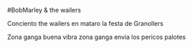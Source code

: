 #BobMarley & the wailers

Conciento the wailers en mataro 
la festa de Granollers 

Zona ganga buena vibra zona ganga envia
los pericos palotes

